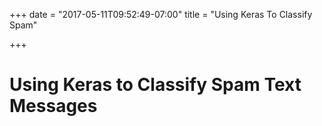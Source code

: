 +++
date = "2017-05-11T09:52:49-07:00"
title = "Using Keras To Classify Spam"

+++
# Using Keras to Classify Spam Text Messages
